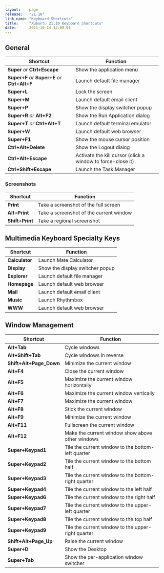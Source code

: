 ```yaml
---
layout:    page
release:   "21.10"
link_name: "Keyboard Shortcuts"
title:     "Xubuntu 21.10 Keyboard Shortcuts"
date:      2021-10-14 12:00:01
---
```


## General

 | Shortcut                                             | Function                                                    |
 | --------                                             | --------                                                    |
 | **Super** *or* **Ctrl+Escape**                     | Show the application menu                                   |
 | **Super+F** *or* **Super+E** *or* **Ctrl+Alt+F** | Launch default file manager                                 |
 | **Super+L**                                          | Lock the screen                                             |
 | **Super+M**                                          | Launch default email client                                 |
 | **Super+P**                                          | Show the display switcher popup                             |
 | **Super+R** *or* **Alt+F2**                        | Show the Run Application dialog                             |
 | **Super+T** *or* **Ctrl+Alt+T**                    | Launch default terminal emulator                            |
 | **Super+W**                                          | Launch default web browser                                  |
 | **Super+F1**                                         | Show the mouse cursor position                              |
 | **Ctrl+Alt+Delete**                                  | Show the Logout dialog                                      |
 | **Ctrl+Alt+Escape**                                  | Activate the kill cursor (click a window to force-close it) |
 | **Ctrl+Shift+Escape**                                | Launch the Task Manager                                     |

### Screenshots

 | Shortcut        | Function                                |
 | --------        | --------                                |
 | **Print**       | Take a screenshot of the full screen    |
 | **Alt+Print**   | Take a screenshot of the current window |
 | **Shift+Print** | Take a regional screenshot              |

## Multimedia Keyboard Specialty Keys

 | Shortcut       | Function                        |
 | --------       | --------                        |
 | **Calculator** | Launch Mate Calculator          |
 | **Display**    | Show the display switcher popup |
 | **Explorer**   | Launch default file manager     |
 | **Homepage**   | Launch default web browser      |
 | **Mail**       | Launch default email client     |
 | **Music**      | Launch Rhythmbox                |
 | **WWW**        | Launch default web browser      |

## Window Management

 | Shortcut                | Function                                            |
 | --------                | --------                                            |
 | **Alt+Tab**             | Cycle windows                                       |
 | **Alt+Shift+Tab**       | Cycle windows in reverse                            |
 | **Shift+Alt+Page_Down** | Minimize the current window                         |
 | **Alt+F4**              | Close the current window                            |
 | **Alt+F5**              | Maximize the current window horizontally            |
 | **Alt+F6**              | Maximize the current window vertically              |
 | **Alt+F7**              | Maximize the current window                         |
 | **Alt+F8**              | Stick the current window                            |
 | **Alt+F9**              | Minimize the current window                         |
 | **Alt+F11**             | Fullscreen the current window                       |
 | **Alt+F12**             | Make the current window show above other windows    |
 | **Super+Keypad1**       | Tile the current window to the bottom-left quarter  |
 | **Super+Keypad2**       | Tile the current window to the bottom half          |
 | **Super+Keypad3**       | Tile the current window to the bottom-right quarter |
 | **Super+Keypad4**       | Tile the current window to the left half            |
 | **Super+Keypad6**       | Tile the current window to the right half           |
 | **Super+Keypad7**       | Tile the current window to the upper-left quarter   |
 | **Super+Keypad8**       | Tile the current window to the top half             |
 | **Super+Keypad9**       | Tile the current window to the upper-right quarter  |
 | **Shift+Alt+Page_Up**   | Raise the current window                            |
 | **Super+D**             | Show the Desktop                                    |
 | **Super+Tab**           | Show the per-application window switcher            |
